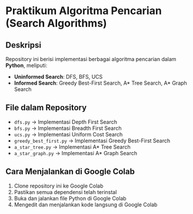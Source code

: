# Praktikum Algoritma Pencarian (Search Algorithms)

##  Deskripsi
Repository ini berisi implementasi berbagai algoritma pencarian dalam **Python**, meliputi:
- **Uninformed Search**: DFS, BFS, UCS
- **Informed Search**: Greedy Best-First Search, A* Tree Search, A* Graph Search

##  File dalam Repository
- `dfs.py` → Implementasi Depth First Search
- `bfs.py` → Implementasi Breadth First Search
- `ucs.py` → Implementasi Uniform Cost Search
- `greedy_best_first.py` → Implementasi Greedy Best-First Search
- `a_star_tree.py` → Implementasi A* Tree Search
- `a_star_graph.py` → Implementasi A* Graph Search

##  Cara Menjalankan di Google Colab
1. Clone repository ini ke Google Colab
2. Pastikan semua dependensi telah terinstal
3. Buka dan jalankan file Python di Google Colab
4. Mengedit dan menjalankan kode langsung di Google Colab 
